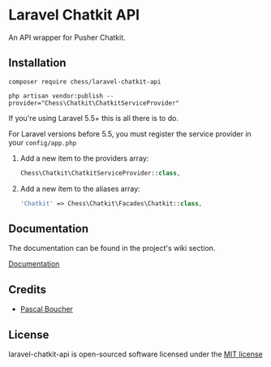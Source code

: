 # Laravel Chatkit API

An API wrapper for Pusher Chatkit.

## Installation

```
composer require chess/laravel-chatkit-api

php artisan vendor:publish --provider="Chess\Chatkit\ChatkitServiceProvider"
```

If you're using Laravel 5.5+ this is all there is to do.

For Laravel versions before 5.5, you must register the service provider in your `config/app.php`

1) Add a new item to the providers array:

    ```php
    Chess\Chatkit\ChatkitServiceProvider::class,
    ```

2) Add a new item to the aliases array:

    ```php
    'Chatkit' => Chess\Chatkit\Facades\Chatkit::class,
    ```

## Documentation

The documentation can be found in the project's wiki section.

[Documentation](https://github.com/pascalboucher/laravel-chatkit-api/wiki)

## Credits

- [Pascal Boucher](https://github.com/pascalboucher)

## License

laravel-chatkit-api is open-sourced software licensed under the [MIT license](https://github.com/pascalboucher/laravel-chatkit-api/blob/master/LICENSE.md)

